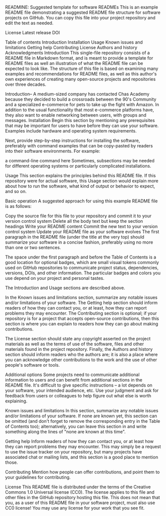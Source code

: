READMINE: Suggested template for software READMEs
This is an example README file demonstrating a suggested README file structure for software projects on GitHub. You can copy this file into your project repository and edit the text as needed.

License Latest release DOI

Table of contents
Introduction
Installation
Usage
Known issues and limitations
Getting help
Contributing
License
Authors and history
Acknowledgments
Introduction
This single-file repository consists of a README file in Markdown format, and is meant to provide a template for README files as well an illustration of what the README file can be expected to look like. The structure of this file is based on examining many examples and recommendations for README files, as well as this author's own experiences of creating many open-source projects and repositories over three decades.

Introduction– 
A medium-sized company has contacted Chas Academy because they decided to build a crossroads between the 90's Community and a specialized e-commerce for pets to take up the fight with Amazon. In addition to the usual functionality that most e-commerce platforms have, they also want to enable networking between users, with groups and messages.
Installation
Begin this section by mentioning any prerequisites that may be important for users to have before they can use your software. Examples include hardware and operating system requirements.

Next, provide step-by-step instructions for installing the software, preferably with command examples that can be copy-pasted by readers into their software environments. For example:

a command-line command here
Sometimes, subsections may be needed for different operating systems or particularly complicated installations.

Usage
This section explains the principles behind this README file. If this repository were for actual software, this Usage section would explain more about how to run the software, what kind of output or behavior to expect, and so on.

Basic operation
A suggested approach for using this example README file is as follows:

Copy the source file for this file to your repository and commit it to your version control system
Delete all the body text but keep the section headings
Write your README content
Commit the new text to your version control system
Update your README file as your software evolves
The first paragraph in the README file (under the title at the very top) should summarize your software in a concise fashion, preferably using no more than one or two sentences.



The space under the first paragraph and before the Table of Contents is a good location for optional badges, which are small visual tokens commonly used on GitHub repositories to communicate project status, dependencies, versions, DOIs, and other information. The particular badges and colors you use depend on your project and personal tastes.

The Introduction and Usage sections are described above.

In the Known issues and limitations section, summarize any notable issues and/or limitations of your software. The Getting help section should inform readers of how they can contact you, or at least, how they can report problems they may encounter. The Contributing section is optional; if your repository is for a project that accepts open-source contributions, then this section is where you can explain to readers how they can go about making contributions.

The License section should state any copyright asserted on the project materials as well as the terms of use of the software, files and other materials found in the project repository. Finally, the Authors and history section should inform readers who the authors are; it is also a place where you can acknowledge other contributions to the work and the use of other people's software or tools.

Additional options
Some projects need to communicate additional information to users and can benefit from additional sections in the README file. It's difficult to give specific instructions – a lot depends on your software, your intended audience, etc. Use your judgment and ask for feedback from users or colleagues to help figure out what else is worth explaining.

Known issues and limitations
In this section, summarize any notable issues and/or limitations of your software. If none are known yet, this section can be omitted (and don't forget to remove the corresponding entry in the Table of Contents too); alternatively, you can leave this section in and write something along the lines of "none are known at this time".

Getting help
Inform readers of how they can contact you, or at least how they can report problems they may encounter. This may simply be a request to use the issue tracker on your repository, but many projects have associated chat or mailing lists, and this section is a good place to mention those.

Contributing
Mention how people can offer contributions, and point them to your guidelines for contributing.

License
This README file is distributed under the terms of the Creative Commons 1.0 Universal license (CC0). The license applies to this file and other files in the GitHub repository hosting this file. This does not mean that you, as a user of this README file in your software project, must also use CC0 license! You may use any license for your work that you see fit.